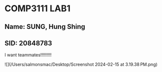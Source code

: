 # COMP3111 LAB1
## Name: SUNG, Hung Shing
## SID: 20848783

I want teammates!!!!!!!!!

![](/Users/salmonsmac/Desktop/Screenshot 2024-02-15 at 3.19.38 PM.png)